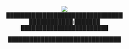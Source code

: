 <div align="center">
  <img src="https://i.imgur.com/aTcU11V.png"><br>
  <b>████████████████████████████████</b><br>
  <b>████████████:███████</b><br>
  <b>████████████████████████</b><br>

<b>███████████████████████████████</b><br>
  </div>
